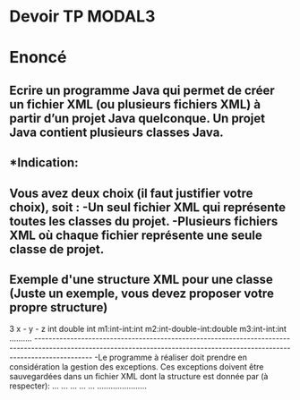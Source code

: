 # Devoir TP MODAL3

# Enoncé

Ecrire un programme Java qui permet de créer un fichier XML (ou plusieurs fichiers XML) à partir d’un projet Java quelconque. Un projet Java contient plusieurs classes Java.
----------------------------------------------------------------------------------------------------------------------------------------------------------------------------
*Indication:
----------------------------------------------------------------------------------------------------------------------------------------------------------------------------
Vous avez deux choix (il faut justifier votre choix), soit :
-Un seul fichier XML qui représente toutes les classes du projet.
-Plusieurs fichiers XML où chaque fichier représente une seule classe de projet.
----------------------------------------------------------------------------------------------------------------------------------------------------------------------------
Exemple d'une structure XML pour une classe (Juste un exemple, vous devez proposer votre propre structure)
----------------------------------------------------------------------------------------------------------------------------------------------------------------------------
<Class name="Entreprise">
<Package name="Pack"/>
<attributs>3</attributs>
<list>x - y - z</list>
<attribut name="x">int</attribut>
<attribut name="y">double</attribut>
<attribut name="z">int</attribut>
<Methods nbr="3">
<Method spec="m1:int-int:int" name="m1" param="2" type="int-int" retour="int"> m1:int-int:int</Method>
<Method spec= "m2:int-double-int:double" name="m2" param="3" type="int-double-int" retour="double">m2:int-double-int:double</Method>
<Method spec= "m3:int-int:int" name="m3" param="2" type="int-int" retour="int">m3:int-int:int</Method>
</Methods>
..........
</Class>
----------------------------------------------------------------------------------------------------------------------------------------------------------------------------
-Le programme à réaliser doit prendre en considération la gestion des exceptions. Ces exceptions doivent être sauvegardées dans un fichier XML dont la structure est donnée par (à respecter):

<Exceptions>
<Exception>
<Date>... </Date>
<ClassPackage> ... </ClassPackage>
<ClassName>... </ClassName>
<MethodName> ... </MethodName>
<LigneNumber> ... </LigneNumber>
</Exception>
......................
</Exceptions>


